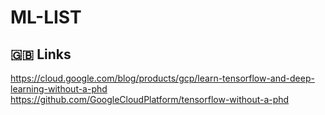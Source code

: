 # ML-LIST

## 🇬🇧 Links
https://cloud.google.com/blog/products/gcp/learn-tensorflow-and-deep-learning-without-a-phd
https://github.com/GoogleCloudPlatform/tensorflow-without-a-phd

